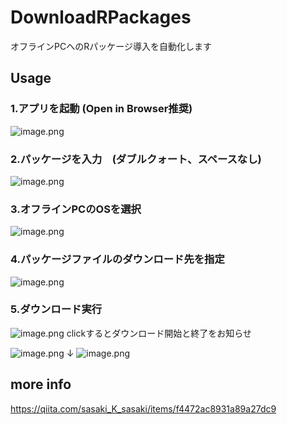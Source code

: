 # DownloadRPackages
オフラインPCへのRパッケージ導入を自動化します

## Usage

### 1.アプリを起動 (Open in Browser推奨)
![image.png](https://qiita-image-store.s3.amazonaws.com/0/143058/292540aa-7896-f092-a592-4dee071bb21b.png)
### 2.パッケージを入力　(ダブルクォート、スペースなし)
![image.png](https://qiita-image-store.s3.amazonaws.com/0/143058/3e3ac465-a9ed-5456-1603-9ec6e98d4686.png)
### 3.オフラインPCのOSを選択
![image.png](https://qiita-image-store.s3.amazonaws.com/0/143058/e8cdad2f-b01c-a2df-249e-cd62cf1d4854.png)
### 4.パッケージファイルのダウンロード先を指定
![image.png](https://qiita-image-store.s3.amazonaws.com/0/143058/92ca4a11-ac10-923c-a5b4-1bdbf469573b.png)
### 5.ダウンロード実行
![image.png](https://qiita-image-store.s3.amazonaws.com/0/143058/6ea4a474-b48f-bd42-37d8-f7ebaeb190e3.png)
clickするとダウンロード開始と終了をお知らせ 

![image.png](https://qiita-image-store.s3.amazonaws.com/0/143058/96e0ca7d-e03f-2f44-8fb8-9b9e10c82a30.png)
↓ 
![image.png](https://qiita-image-store.s3.amazonaws.com/0/143058/9d5a6d0b-7e21-add5-6d35-b90bc447f5bb.png)


## more info

https://qiita.com/sasaki_K_sasaki/items/f4472ac8931a89a27dc9
